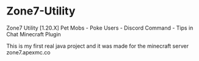 # Zone7-Utility
Zone7 Utility [1.20.X] Pet Mobs - Poke Users - Discord Command - Tips in Chat 
Minecraft Plugin

This is my first real java project and it was made for the minecraft server zone7.apexmc.co
